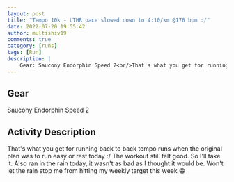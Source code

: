 ```yaml
---
layout: post
title: "Tempo 10k - LTHR pace slowed down to 4:10/km @176 bpm :/"
date: 2022-07-20 19:55:42
author: multishiv19
comments: true
category: [runs]
tags: [Run]
description: |
    Gear: Saucony Endorphin Speed 2<br/>That's what you get for running back to back tempo runs when the original plan was to run easy or rest today :/<br/>The workout still felt good. So I'll take it.<br/>Also ran in the rain today, it wasn't as bad as I thought it would be. Won't let the rain stop me from hitting my weekly target this week 😁 
---
```


## Gear
Saucony Endorphin Speed 2

## Activity Description
That's what you get for running back to back tempo runs when the original plan was to run easy or rest today :/
The workout still felt good. So I'll take it.
Also ran in the rain today, it wasn't as bad as I thought it would be. Won't let the rain stop me from hitting my weekly target this week 😁 


<div width='100%' class='strava-embed-placeholder' data-embed-type='activity' data-embed-id='7498193787'></div>
<script src='https://strava-embeds.com/embed.js'></script>
